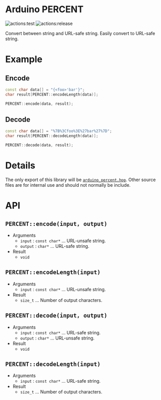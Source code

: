 # **Arduino PERCENT**
![actions:test](https://github.com/dojyorin/arduino_percent/actions/workflows/test.yaml/badge.svg)
![actions:release](https://github.com/dojyorin/arduino_percent/actions/workflows/release.yaml/badge.svg)

Convert between string and URL-safe string.
Easily convert to URL-safe string.

# Example
## Encode
```c++
const char data[] = "{<foo>'bar'}";
char result[PERCENT::encodeLength(data)];

PERCENT::encode(data, result);
```

## Decode
```c++
const char data[] = "%7B%3Cfoo%3E%27bar%27%7D";
char result[PERCENT::decodeLength(data)];

PERCENT::decode(data, result);
```

# Details
The only export of this library will be [`arduino_percent.hpp`](./src/arduino_percent.hpp).
Other source files are for internal use and should not normally be include.

# API
## `PERCENT::encode(input, output)`
- Arguments
    - `input` : `const char*` ... URL-unsafe string.
    - `output` : `char*` ...  URL-safe string.
- Result
    - `void`

## `PERCENT::encodeLength(input)`
- Arguments
    - `input` : `const char*` ... URL-unsafe string.
- Result
    - `size_t` ... Number of output characters.

## `PERCENT::decode(input, output)`
- Arguments
    - `input` : `const char*` ...  URL-safe string.
    - `output` : `char*` ... URL-unsafe string.
- Result
    - `void`

## `PERCENT::decodeLength(input)`
- Arguments
    - `input` : `const char*` ... URL-safe string.
- Result
    - `size_t` ... Number of output characters.